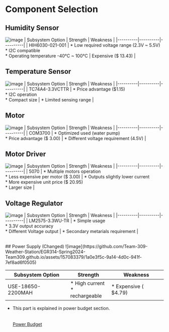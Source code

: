 # **Component Selection**


## Humidity Sensor
![image](https://github.com/Team-309-Weather-Station/EGR314-Spring2024-Team309.github.io/assets/157083379/f24cfb36-72c6-4fa4-8e4c-9128501e0bad)
| Subsystem Option | Strength | Weakness |
|----------|----------|----------|
| HIH6030-021-001 | * Low required voltage range (2.3V ~ 5.5V) <br> * I2C compatible <br> * Operating temperature -40°C ~ 100°C  | Expensive ($ 13.43) |
<br>

## Temperature Sensor
![image](https://github.com/Team-309-Weather-Station/EGR314-Spring2024-Team309.github.io/assets/157083379/30224660-a336-4b5d-ab6f-39bdf9f647af)
| Subsystem Option | Strength | Weakness |
|----------|----------|----------|
| TC74A4-3.3VCTTR | * Price advantage ($1.15) <br> * I2C operation <br> * Compact size  | * Limited sensing range |
<br>
## Motor
![image](https://github.com/Team-309-Weather-Station/EGR314-Spring2024-Team309.github.io/assets/157083379/b735978e-1274-4216-ba37-75f864b788ba)
| Subsystem Option | Strength | Weakness |
|----------|----------|----------|
| COM3700 | * Optimized used (water pump) <br> * Price advantage ($ 3.00)  | * Different voltage requirement (4.5V) |
<br>
## Motor Driver 
![image](https://github.com/Team-309-Weather-Station/EGR314-Spring2024-Team309.github.io/assets/157083379/8721895b-37a0-4332-a6dc-48f48c1fe7a1)
| Subsystem Option | Strength | Weakness |
|----------|----------|----------|
| 5070 | * Multiple motors operation <br> * Less expensive per motor ($ 3.00)  | * Outputs slightly lower current <br> * More expensive unit price ($ 20.95) <br> * Larger size |
<br>
## Voltage Regulator
![image](https://github.com/Team-309-Weather-Station/EGR314-Spring2024-Team309.github.io/assets/157083379/5796ab92-032a-41f8-90e5-50b22ac70bee)
| Subsystem Option | Strength | Weakness |
|----------|----------|----------|
| LM2575-3.3WU-TR | * Simple usage <br> * 3.3V output accuracy <br> * Different Voltage output | * Secondary metarials requirement |

<br>
## Power Supply (Changed)
![image](https://github.com/Team-309-Weather-Station/EGR314-Spring2024-Team309.github.io/assets/157083379/1a0e3f5c-9a14-4d0c-941f-7ef8ad6f0505)

| Subsystem Option | Strength | Weakness |
|----------|----------|----------|
| USE-18650-2200MAH | * High current <br> * rechargeable | * Expensive (	$4.79) |


* This part is explained in power budget section.
  <br>
  <br>
  <br>
[Power Budget](https://docs.google.com/spreadsheets/d/1WLdgTx1jY-CqjdHZXyPzQMXlrSTJY2c_/edit#gid=1208100218)
